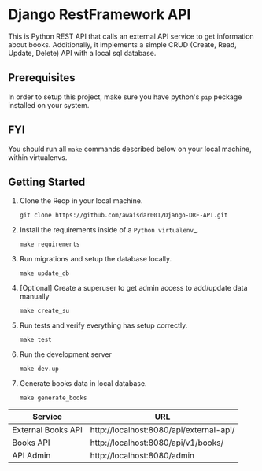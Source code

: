 Django RestFramework API
================================
This is Python REST API that calls an external API service to get information about books. Additionally, it implements a simple CRUD (Create, Read, Update, Delete) API with a local sql database.

Prerequisites
-------------
In order to setup this project, make sure you have python's `pip` peckage installed on your system.

FYI
---
You should run all ``make`` commands described below on your local machine, within virtualenvs.

Getting Started
---------------
1. Clone the Reop in your local machine.

       git clone https://github.com/awaisdar001/Django-DRF-API.git

2. Install the requirements inside of a `Python virtualenv`_.
   
       make requirements
3. Run migrations and setup the database locally. 
   
       make update_db
4. [Optional] Create a superuser to get admin access to add/update data manually
   
       make create_su

5. Run tests and verify everything has setup correctly.
   
       make test
6. Run the development server
   
       make dev.up
7. Generate books data in local database.

       make generate_books

| Service             | URL                                       |
| -------------       | -------------                             |
| External Books API  | http://localhost:8080/api/external-api/   |
| Books API           | http://localhost:8080/api/v1/books/       |
| API Admin           | http://localhost:8080/admin               |


